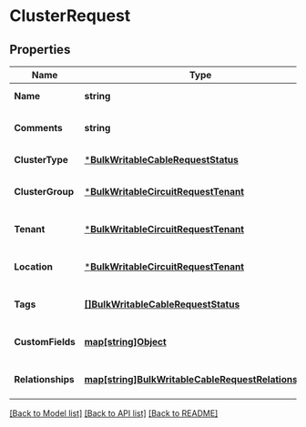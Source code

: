 # ClusterRequest

## Properties
Name | Type | Description | Notes
------------ | ------------- | ------------- | -------------
**Name** | **string** |  | [default to null]
**Comments** | **string** |  | [optional] [default to null]
**ClusterType** | [***BulkWritableCableRequestStatus**](BulkWritableCableRequest_status.md) |  | [default to null]
**ClusterGroup** | [***BulkWritableCircuitRequestTenant**](BulkWritableCircuitRequest_tenant.md) |  | [optional] [default to null]
**Tenant** | [***BulkWritableCircuitRequestTenant**](BulkWritableCircuitRequest_tenant.md) |  | [optional] [default to null]
**Location** | [***BulkWritableCircuitRequestTenant**](BulkWritableCircuitRequest_tenant.md) |  | [optional] [default to null]
**Tags** | [**[]BulkWritableCableRequestStatus**](BulkWritableCableRequest_status.md) |  | [optional] [default to null]
**CustomFields** | [**map[string]Object**](.md) |  | [optional] [default to null]
**Relationships** | [**map[string]BulkWritableCableRequestRelationships**](BulkWritableCableRequest_relationships.md) |  | [optional] [default to null]

[[Back to Model list]](../README.md#documentation-for-models) [[Back to API list]](../README.md#documentation-for-api-endpoints) [[Back to README]](../README.md)

